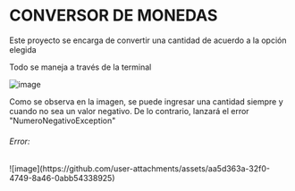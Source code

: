 <h1>CONVERSOR DE MONEDAS</h1>
<p>Este proyecto se encarga de convertir una cantidad de acuerdo a la opción elegida</p>
<p>Todo se maneja a través de la terminal</p>

![image](https://github.com/user-attachments/assets/4aef560a-1c0c-4646-9b79-2a279550d620)





<p>Como se observa en la imagen, se puede ingresar una cantidad siempre y cuando no sea un valor negativo. De lo contrario, lanzará el error "NumeroNegativoException"</p>
<h6>Error: </h6>
![image](https://github.com/user-attachments/assets/aa5d363a-32f0-4749-8a46-0abb54338925)












